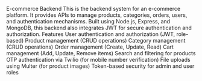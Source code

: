 E-commerce Backend
This is the backend system for an e-commerce platform. It provides APIs to manage products, categories, orders, users, and authentication mechanisms. Built using Node.js, Express, and MongoDB, this backend also integrates JWT for secure authentication and authorization.
Features
User authentication and authorization (JWT, role-based)
Product management (CRUD operations)
Category management (CRUD operations)
Order management (Create, Update, Read)
Cart management (Add, Update, Remove items)
Search and filtering for products
OTP authentication via Twilio (for mobile number verification)
File uploads using Multer (for product images)
Token-based security for admin and user roles
